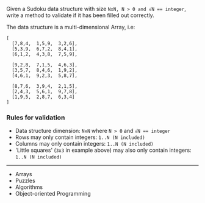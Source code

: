 Given a Sudoku data structure with size `NxN, N > 0 and √N == integer`, write a method to validate if it has been filled out correctly.

The data structure is a multi-dimensional Array, i.e:
```
[
  [7,8,4,  1,5,9,  3,2,6],
  [5,3,9,  6,7,2,  8,4,1],
  [6,1,2,  4,3,8,  7,5,9],

  [9,2,8,  7,1,5,  4,6,3],
  [3,5,7,  8,4,6,  1,9,2],
  [4,6,1,  9,2,3,  5,8,7],

  [8,7,6,  3,9,4,  2,1,5],
  [2,4,3,  5,6,1,  9,7,8],
  [1,9,5,  2,8,7,  6,3,4]
]
```

### Rules for validation

- Data structure dimension: `NxN` where `N > 0` and `√N == integer`
- Rows may only contain integers: `1..N (N included)`
- Columns may only contain integers: `1..N (N included)`
- 'Little squares' (`3x3` in example above) may also only contain integers: `1..N (N included)`

---

- Arrays
- Puzzles
- Algorithms
- Object-oriented Programming
